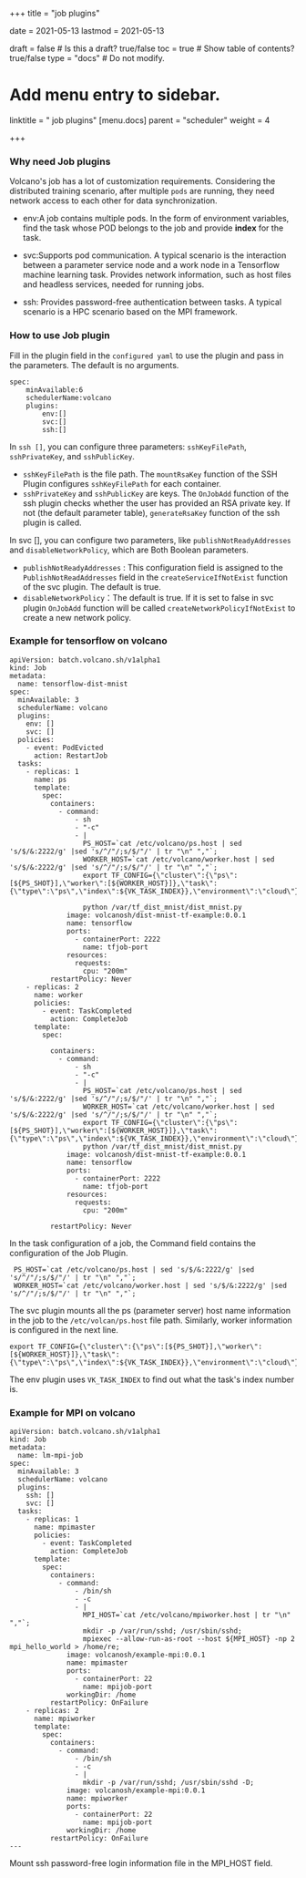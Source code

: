 +++
title =  "job plugins"

date = 2021-05-13
lastmod = 2021-05-13

draft = false  # Is this a draft? true/false
toc = true  # Show table of contents? true/false
type = "docs"  # Do not modify.

# Add menu entry to sidebar.
linktitle = " job plugins"
[menu.docs]
  parent = "scheduler"
  weight = 4

+++



### Why need Job plugins

Volcano's job has a lot of customization requirements. Considering the distributed training scenario, after multiple `pods` are running, they need network access to each other for data synchronization.

- env:A job contains multiple pods. In the form of environment variables, find the task whose POD belongs to the job and provide **index** for the task.

- svc:Supports pod communication. A typical scenario is the interaction between a parameter service node and a work node in a Tensorflow machine learning task. Provides network information, such as host files and headless services, needed for running jobs.

- ssh: Provides password-free authentication between tasks. A typical scenario is a HPC scenario based on the MPI framework.



### How to use Job plugin

Fill in the plugin field in the `configured yaml` to use the plugin and pass in the parameters. The default is no arguments.

```
spec:
	minAvailable:6
	schedulerName:volcano
	plugins:
		env:[]
		svc:[]
		ssh:[]
```

In `ssh []`, you can configure three parameters: `sshKeyFilePath`, `sshPrivateKey`, and `sshPublicKey`.

- `sshKeyFilePath` is the file path. The `mountRsaKey` function of the SSH Plugin configures `sshKeyFilePath` for each container.
- `sshPrivateKey` and `sshPublicKey` are keys. The `OnJobAdd` function of the ssh plugin checks whether the user has provided an RSA private key. If not (the default parameter table), `generateRsaKey` function of the ssh plugin is called.

In svc [], you can configure two parameters, like `publishNotReadyAddresses` and `disableNetworkPolicy`, which are Both Boolean parameters.

- `publishNotReadyAddresses` : This configuration field is assigned to the `PublishNotReadAddresses` field in the `createServiceIfNotExist`  function of the svc plugin. The default is true.
- `disableNetworkPolicy`：The default is true. If it is set to false in svc plugin ` OnJobAdd ` function will be called ` createNetworkPolicyIfNotExist ` to create a new network policy.



### Example for tensorflow on volcano

```
apiVersion: batch.volcano.sh/v1alpha1
kind: Job
metadata:
  name: tensorflow-dist-mnist
spec:
  minAvailable: 3
  schedulerName: volcano
  plugins:
    env: []
    svc: []
  policies:
    - event: PodEvicted
      action: RestartJob
  tasks:
    - replicas: 1
      name: ps
      template:
        spec:
          containers:
            - command:
                - sh
                - "-c"
                - |
                  PS_HOST=`cat /etc/volcano/ps.host | sed 's/$/&:2222/g' |sed 's/^/"/;s/$/"/' | tr "\n" ","`;
                  WORKER_HOST=`cat /etc/volcano/worker.host | sed 's/$/&:2222/g' |sed 's/^/"/;s/$/"/' | tr "\n" ","`;
                  export TF_CONFIG={\"cluster\":{\"ps\":[${PS_SHOT}],\"worker\":[${WORKER_HOST}]},\"task\":{\"type\":\"ps\",\"index\":${VK_TASK_INDEX}},\"environment\":\"cloud\"};

                  python /var/tf_dist_mnist/dist_mnist.py
              image: volcanosh/dist-mnist-tf-example:0.0.1
              name: tensorflow
              ports:
                - containerPort: 2222
                  name: tfjob-port
              resources:
                requests:
                  cpu: "200m"
          restartPolicy: Never
    - replicas: 2
      name: worker
      policies:
        - event: TaskCompleted
          action: CompleteJob
      template:
        spec:

          containers:
            - command:
                - sh
                - "-c"
                - |
                  PS_HOST=`cat /etc/volcano/ps.host | sed 's/$/&:2222/g' |sed 's/^/"/;s/$/"/' | tr "\n" ","`;
                  WORKER_HOST=`cat /etc/volcano/worker.host | sed 's/$/&:2222/g' |sed 's/^/"/;s/$/"/' | tr "\n" ","`;
                  export TF_CONFIG={\"cluster\":{\"ps\":[${PS_SHOT}],\"worker\":[${WORKER_HOST}]},\"task\":{\"type\":\"ps\",\"index\":${VK_TASK_INDEX}},\"environment\":\"cloud\"};
                  python /var/tf_dist_mnist/dist_mnist.py
              image: volcanosh/dist-mnist-tf-example:0.0.1
              name: tensorflow
              ports:
                - containerPort: 2222
                  name: tfjob-port
              resources:
                requests:
                  cpu: "200m"
              
          restartPolicy: Never
```

In the task configuration of a job, the Command field contains the configuration of the Job Plugin.

```
 PS_HOST=`cat /etc/volcano/ps.host | sed 's/$/&:2222/g' |sed 's/^/"/;s/$/"/' | tr "\n" ","`;
 WORKER_HOST=`cat /etc/volcano/worker.host | sed 's/$/&:2222/g' |sed 's/^/"/;s/$/"/' | tr "\n" ","`;
```

The svc plugin mounts all the ps (parameter server) host name information in the job to the `/etc/volcan/ps.host` file path. Similarly, worker information is configured in the next line.

```
export TF_CONFIG={\"cluster\":{\"ps\":[${PS_SHOT}],\"worker\":[${WORKER_HOST}]},\"task\":{\"type\":\"ps\",\"index\":${VK_TASK_INDEX}},\"environment\":\"cloud\"};
```

The env plugin uses `VK_TASK_INDEX` to find out what the task's index number is.



### Example for MPI on volcano

```
apiVersion: batch.volcano.sh/v1alpha1
kind: Job
metadata:
  name: lm-mpi-job
spec:
  minAvailable: 3
  schedulerName: volcano
  plugins:
    ssh: []
    svc: []
  tasks:
    - replicas: 1
      name: mpimaster
      policies:
        - event: TaskCompleted
          action: CompleteJob
      template:
        spec:
          containers:
            - command:
                - /bin/sh
                - -c
                - |
                  MPI_HOST=`cat /etc/volcano/mpiworker.host | tr "\n" ","`;
                  mkdir -p /var/run/sshd; /usr/sbin/sshd;
                  mpiexec --allow-run-as-root --host ${MPI_HOST} -np 2 mpi_hello_world > /home/re;
              image: volcanosh/example-mpi:0.0.1
              name: mpimaster
              ports:
                - containerPort: 22
                  name: mpijob-port
              workingDir: /home
          restartPolicy: OnFailure
    - replicas: 2
      name: mpiworker
      template:
        spec:
          containers:
            - command:
                - /bin/sh
                - -c
                - |
                  mkdir -p /var/run/sshd; /usr/sbin/sshd -D;
              image: volcanosh/example-mpi:0.0.1
              name: mpiworker
              ports:
                - containerPort: 22
                  name: mpijob-port
              workingDir: /home
          restartPolicy: OnFailure
---
```

Mount ssh password-free login information file in the MPI_HOST field.

